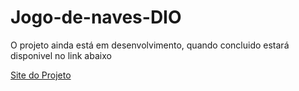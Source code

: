 # Jogo-de-naves-DIO
O projeto ainda está em desenvolvimento, quando concluido estará disponivel no link abaixo

[Site do Projeto](https://martvie.github.io/Jogo-de-naves-DIO/)